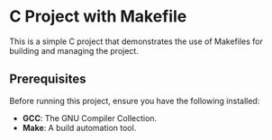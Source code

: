 # C Project with Makefile

This is a simple C project that demonstrates the use of Makefiles for building and managing the project.

## Prerequisites

Before running this project, ensure you have the following installed:
- **GCC**: The GNU Compiler Collection.
- **Make**: A build automation tool.
